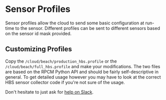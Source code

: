# Sensor Profiles

Sensor profiles allow the cloud to send some basic configuration at run-time to the sensor. Different profiles can be sent to different sensors based on the sensor id mask provided.

## Customizing Profiles
Copy the `/cloud/beach/production_hbs.profile` or the `/cloud/beach/full_hbs.profile` and make your modifications. The two files are based on the RPCM Python API and should be fairly self-descriptive in general. To get detailed usage however you may have to look at the correct HBS sensor collector code if you're not sure of the usage.

Don't hesitate to just ask for [help on Slack](http://limacharlie.herokuapp.com/).